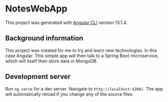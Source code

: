 # NotesWebApp

This project was generated with [Angular CLI](https://github.com/angular/angular-cli) version 13.1.4.

## Background information

This project was created for me to try and learn new technologies.  In this case Angular.  This simple app will then talk to a 
Spring Boot microservice, which will itself then store data in MongoDB.

## Development server

Run `ng serve` for a dev server. Navigate to `http://localhost:4200/`. The app will automatically reload if you change any of the source files.

